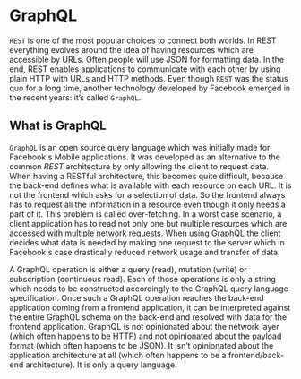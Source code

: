 # GraphQL

`REST` is one of the most popular choices to connect both worlds. In REST everything evolves around the idea of having resources which are accessible by URLs. Often people will use JSON for formatting data. In the end, REST enables applications to communicate with each other by using plain HTTP with URLs and HTTP methods. Even though `REST` was the status quo for a long time, another technology developed by Facebook emerged in the recent years: it’s called `GraphQL`.

## What is GraphQL

`GraphQL` is an open source query language which was initially made for Facebook's Mobile applications. It was developed as an alternative to the common *REST* architecture by only allowing the client to request data. When having a RESTful architecture, this becomes quite difficult, because the back-end defines what is available with each resource on each URL. It is not the frontend which asks for a selection of data. So the frontend always has to request all the information in a resource even though it only needs a part of it. This problem is called over-fetching. In a worst case scenario, a client application has to read not only one but multiple resources which are accessed with multiple network requests. When using GraphQL the client decides what data is needed by making one request to the server which in Facebook's case drastically reduced network usage and transfer of data.

A GraphQL operation is either a query (read), mutation (write) or subscription (continuous read). Each of those operations is only a string which needs to be constructed accordingly to the GraphQL query language specification. Once such a GraphQL operation reaches the back-end application coming from a frontend application, it can be interpreted against the entire GraphQL schema on the back-end and resolved with data for the frontend application. GraphQL is not opinionated about the network layer (which often happens to be HTTP) and not opinionated about the payload format (which often happens to be JSON). It isn’t opinionated about the application architecture at all (which often happens to be a frontend/back-end architecture). It is only a query language.

